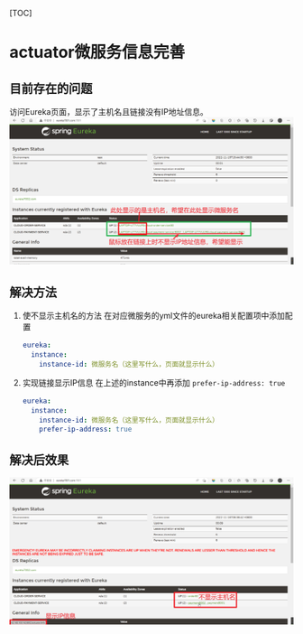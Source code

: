 [TOC]

# actuator微服务信息完善

## 目前存在的问题
访问Eureka页面，显示了主机名且链接没有IP地址信息。
![图 6](../statics/3.4_actuator%E5%BE%AE%E6%9C%8D%E5%8A%A1%E4%BF%A1%E6%81%AF%E5%AE%8C%E5%96%84-%E7%9B%AE%E5%89%8D%E5%AD%98%E5%9C%A8%E7%9A%84%E9%97%AE%E9%A2%98.png)  

## 解决方法
1. 使不显示主机名的方法
    在对应微服务的yml文件的eureka相关配置项中添加配置
    ```yml
    eureka:
      instance:
        instance-id: 微服务名（这里写什么，页面就显示什么）
    ```

2. 实现链接显示IP信息
    在上述的instance中再添加 `prefer-ip-address: true`
    ```yml
    eureka:
      instance:
        instance-id: 微服务名（这里写什么，页面就显示什么）
        prefer-ip-address: true
    ```

## 解决后效果
![图 7](../statics/3.4_actuator%E5%BE%AE%E6%9C%8D%E5%8A%A1%E4%BF%A1%E6%81%AF%E5%AE%8C%E5%96%84-%E8%A7%A3%E5%86%B3%E5%90%8E%E6%95%88%E6%9E%9C.png)  
